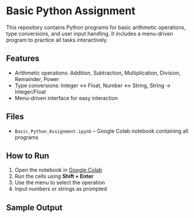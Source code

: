 # Basic Python Assignment

This repository contains Python programs for basic arithmetic operations, type conversions, and user input handling. It includes a menu-driven program to practice all tasks interactively.

## Features
- Arithmetic operations: Addition, Subtraction, Multiplication, Division, Remainder, Power
- Type conversions: Integer ↔ Float, Number ↔ String, String → Integer/Float
- Menu-driven interface for easy interaction

## Files
- `Basic_Python_Assignment.ipynb` – Google Colab notebook containing all programs

## How to Run
1. Open the notebook in [Google Colab](https://colab.research.google.com)
2. Run the cells using **Shift + Enter**
3. Use the menu to select the operation
4. Input numbers or strings as prompted

## Sample Output
